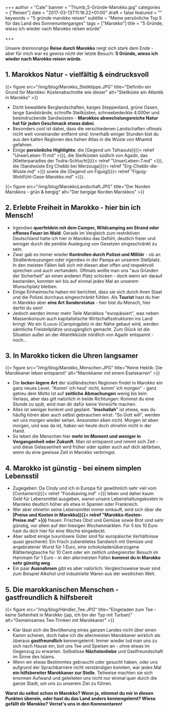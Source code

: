 +++
author = "Cale"
banner = "Thumb_5-Gründe-Marokko.jpg"
categories = ["Reisen"]
date = "2017-03-13T11:16:22+01:00"
draft = false
featured = ""
keywords = "5 gründe marokko reisen"
subtitle = "Meine persönliche Top 5 für das Land des Sonnenunterganges"
tags = ["Marokko"]
title = "5 Gründe, wieso ich wieder nach Marokko reisen würde"

+++

Unsere dreimonatige **Reise durch Marokko** neigt sich stark dem Ende - aber für mich war es gewiss nicht der letzte Besuch: **5 Gründe, wieso ich wieder nach Marokko reisen würde**.<!--more-->

## 1. Marokkos Natur - vielfältig & eindrucksvoll

{{< figure src="/img/blog/Marokko_Steilklippe.JPG" title="Definitiv ein Grund für Marokko: Küstenabschnitte wie dieser" alt="Steilküste am Atlantik in Marokko" >}} 

- Dicht bewaldete Berglandschaften, karges Steppenland, grüne Oasen, lange Sandstrände, schroffe Steilküsten, schneebedeckte 4.000er und beeindruckende Sandwüsten - **Marokkos abwechslungsreiche Natur hat für jeden Geschmack etwas dabei.**
- Besonders cool ist dabei, dass die verschiedenen Landschaften oftmals nicht weit voneinander entfernt sind: Innerhalb einiger Stunden bist du aus den kalten Regionen des hohen Atlas in die Wüste von Mhamid gefahren. 
- Einige **persönliche Highlights**: die [Gegend um Tafraoute]({{< relref "UnserLeben-11.md" >}}), die Steilküsten südlich von Agadir, das [Kletterparadies der Todra-Schlucht]({{< relref "UnserLeben-7.md" >}}), die [Sandwüste Erg Chebbi bei Merzouga]({{< relref "Erg-Chebbi-die-Wüste.md" >}}) sowie die [Gegend um Figuig]({{< relref "Figuig-Wohlfühl-Oase-Marokko.md" >}}).

{{< figure src="/img/blog/MarokkoLandschaft.JPG" title="Der Norden Marokkos - grün & bergig" alt="Der bergige Norden Marokkos" >}} 

## 2. Erlebte Freiheit in Marokko - hier bin ich Mensch!

- Irgendwo **querfeldein mit dem Camper, Wildcamping am Strand oder offenes Feuer im Wald**: Gerade im Vergleich zum restriktiven Deutschland hatte ich hier in Marokko das Gefühl, deutlich freier und weniger durch die penible Auslegung von Gesetzen eingeschränkt zu sein.
- Zwar gab es immer wieder **Kontrollen durch Polizei und Militär** - ob an Straßenkreuzungen oder irgendwo in der Pampa an unserem Stellplatz. In den meisten Fällen ließ sich mit diesen aber offen und respektvoll sprechen und auch verhandeln. Oftmals wollte man uns "aus Gründen der Sicherheit" an einen anderen Platz schicken - doch wenn wir darauf bestanden, konnten wir bis auf einmal jedes Mal an unserem Wunschplatz bleiben.
- Einige Einheimische haben mir berichtet, dass sie sich durch ihren Staat und die Polizei durchaus eingeschränkt fühlen. Als **Tourist** hast du hier in Marokko aber **eine Art Sonderstatus** - hier bist du Mensch, hier darfst du sein!
- Jedoch werden immer mehr Teile Marokkos "europäisiert", was neben Massenkonsum auch kapitalistische Wirtschaftsstrukturen ins Land bringt: Wo ein (Luxus-)Campingplatz in der Nähe gebaut wird, werden sämtliche Freistellplätze unzugänglich gemacht. Zum Glück ist die Situation außer an der Atlantikküste nördlich von Agadir entspannt - noch...

## 3. In Marokko ticken die Uhren langsamer

{{< figure src="/img/blog/Marokko_Menschen.JPG" title="Keine Hektik: Die Marokkaner leben entspannt" alt="Marokkaner mit einem Eselskarren" >}} 

- Die **locker-legere Art** der südländischen Regionen findet in Marokko ein ganz neues Level. "Komm' ich heut' nicht, komm' ich morgen" - ganz getreu dem Motto ist auf **zeitliche Abmachungen** wenig bis kein Verlass, aber das gilt natürlich in beide Richtungen: Kommst du eine Stunde zu spät, wird man dir dafür keine Vorwürfe machen.
- Alles ist weniger konkret und geplant. "**Inschallah**" ist etwas, was du häufig hören aber auch selbst gebrauchen wirst: "So Gott will", werden wir uns morgen wieder sehen. Ansonsten eben nicht. Morgen ist eben morgen, und was da ist, haben wir heute doch ohnehin nicht in der Hand.
- So leben die Menschen hier **mehr im Moment und weniger in Vergangenheit oder Zukunft**. Man ist entspannt und nimmt sich Zeit - und diese Gelassenheit wird früher oder später auch auf dich abfärben, wenn du eine gewisse Zeit in Marokko verbringst.

## 4. Marokko ist günstig - bei einem simplen Lebensstil

- Zugegeben: Da Cindy und ich in Europa für gewöhnlich sehr viel vom [Containern]({{< relref "Foodsaving.md" >}}) leben und daher kaum Geld für Lebensmittel ausgeben, waren unsere Lebenshaltungskosten in Marokko deutlich höher als etwa in Spanien oder Frankreich.
- Wer aber ohnehin seine Lebensmittel immer einkauft, wird sich über die **[Preise und Kosten in Marokko]({{< relref "Marokko-Kosten-Preise.md" >}})** freuen: Frisches Obst und Gemüse sowie Brot sind sehr günstig, vor allem auf den hiesigen Wochenmärkten. Für 5 bis 10 Euro hast du dich hier für eine Woche eingedeckt.
- Aber selbst einige luxuriösere Güter sind für europäische Verhältnisse quasi geschenkt: Ein frisch zubereitetes Sandwich mit Gemüse und angebratener Wurst für 1 Euro, eine schokoladenüberzogene Blätterteigtasche für 10 Cent oder ein zeitlich unbegrenzter Besuch im Hammam für 1 Euro - in den allermeisten Fällen **kommst du in Marokko sehr günstig weg**.
- Ein paar **Ausnahmen** gibt es aber natürlich: Vergleichsweise teuer sind zum Beispiel Alkohol und industrielle Waren aus der westlichen Welt.

## 5. Die marokkanischen Menschen - gastfreundlich & hilfsbereit

{{< figure src="/img/blog/Händler_Tee.JPG" title="Eingeladen zum Tee - keine Seltenheit in Marokko (jap, ich bin der Typ mit Turban)" alt="Gemeinsames Tee-Trinken mit Marokkaner" >}} 

- Klar lässt sich die Bevölkerung eines ganzen Landes nicht über einen Kamm scheren, doch habe ich die allermeisten Marokkaner wirklich als überaus **gastfreundlich** kennengelernt: Immer wieder lud man uns zu sich nach Hause ein, bot uns Tee und Speisen an - ohne etwas im Gegenzug zu erwarten. Selbstlose **Nächstenliebe** und Gastfreundschaft im Sinne des Islams.
- Wenn wir etwas Bestimmtes gebraucht oder gesucht haben, oder uns aufgrund der Sprachbarriere nicht verständigen konnten, war jedes Mal **ein hilfsbereiter Marokkaner zur Stelle**. Teilweise machten sie sich enormen Aufwand und geleiteten uns nicht nur einmal quer durch die ganze Stadt, um uns zu unserem Ziel zu führen.    
      
**Warst du selbst schon in Marokko? Wenn ja, stimmst du mir in diesen Punkten überein, oder hast du das Land anders kennengelernt? Wieso gefällt dir Marokko? Verrat's uns in den Kommentaren!**